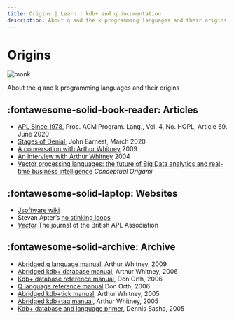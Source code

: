 ```yaml
---
title: Origins | Learn | kdb+ and q documentation
description: About q and the k programming languages and their origins.
---
```

# Origins
![monk](../img/monk.png)



About the q and k programming languages and their origins

## :fontawesome-solid-book-reader: Articles

-   [APL Since 1978](/download/3386319.pdf), Proc. ACM Program. Lang., Vol. 4, No. HOPL, Article 69. June 2020
-   [Stages of Denial](http://beyondloom.com/blog/denial.html), John Earnest, March 2020
-   [A conversation with Arthur Whitney](https://queue.acm.org/detail.cfm?id=1531242) 2009
-   [An interview with Arthur Whitney](https://kx.com/blog/arthur-whitney-talks/) 2004
-   [Vector processing languages: the future of Big Data analytics and real-time business intelligence](http://conceptualorigami.blogspot.com/2010/12/vector-processing-languages-future-of.html) _Conceptual Origami_


## :fontawesome-solid-laptop: Websites

-   [Jsoftware wiki](https://code.jsoftware.com/wiki/Main_Page)
-   Stevan Apter’s [no stinking loops](http://www.nsl.com) 
-   [_Vector_](https://vector.org.uk) The journal of the British APL Association



## :fontawesome-solid-archive: Archive


-   [Abridged q language manual](https://legaldocumentation.kx.com/q/d/q.htm), Arthur Whitney, 2009
-   [Abridged kdb+ database manual](https://legaldocumentation.kx.com/q/d/kdb+.htm), Arthur Whitney, 2006
-   [Kdb+ database reference manual](https://legaldocumentation.kx.com/q/d/kdb+1.htm), Don Orth, 2006
-   [Q language reference manual](https://legaldocumentation.kx.com/q/d/q1.htm) Don Orth, 2006
-   [Abridged kdb+tick manual](https://legaldocumentation.kx.com/q/d/tick.htm), Arthur Whitney, 2005
-   [Abridged kdb+taq manual](https://legaldocumentation.kx.com/q/d/taq.htm), Arthur Whitney, 2005
-   [Kdb+ database and language primer](https://legaldocumentation.kx.com/q/d/primer.htm), Dennis Sasha, 2005



